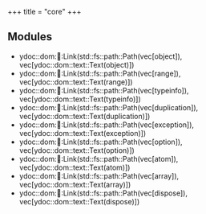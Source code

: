 +++
title = "core"
+++
## Modules

+ ydoc::dom::link::Link(std::fs::path::Path(vec[object]), vec[ydoc::dom::text::Text(object)])
+ ydoc::dom::link::Link(std::fs::path::Path(vec[range]), vec[ydoc::dom::text::Text(range)])
+ ydoc::dom::link::Link(std::fs::path::Path(vec[typeinfo]), vec[ydoc::dom::text::Text(typeinfo)])
+ ydoc::dom::link::Link(std::fs::path::Path(vec[duplication]), vec[ydoc::dom::text::Text(duplication)])
+ ydoc::dom::link::Link(std::fs::path::Path(vec[exception]), vec[ydoc::dom::text::Text(exception)])
+ ydoc::dom::link::Link(std::fs::path::Path(vec[option]), vec[ydoc::dom::text::Text(option)])
+ ydoc::dom::link::Link(std::fs::path::Path(vec[atom]), vec[ydoc::dom::text::Text(atom)])
+ ydoc::dom::link::Link(std::fs::path::Path(vec[array]), vec[ydoc::dom::text::Text(array)])
+ ydoc::dom::link::Link(std::fs::path::Path(vec[dispose]), vec[ydoc::dom::text::Text(dispose)])


